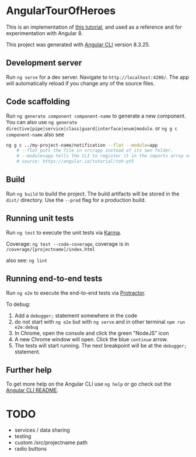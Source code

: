 # AngularTourOfHeroes

This is an implementation of [this tutorial](https://angular.io/tutorial/), and used as a reference and for experimentation with Angular 8.

This project was generated with [Angular CLI](https://github.com/angular/angular-cli) version 8.3.25.

## Development server

Run `ng serve` for a dev server. Navigate to `http://localhost:4200/`. The app will automatically reload if you change any of the source files.

## Code scaffolding

Run `ng generate component component-name` to generate a new component. You can also use `ng generate directive|pipe|service|class|guard|interface|enum|module`.
or `ng g c component-name`
also see

```bash
ng g c ../my-project-name/notification --flat --module=app
    # --flat puts the file in src/app instead of its own folder.
    # --module=app tells the CLI to register it in the imports array of the AppModule.
    # source: https://angular.io/tutorial/toh-pt5
```

## Build

Run `ng build` to build the project. The build artifacts will be stored in the `dist/` directory. Use the `--prod` flag for a production build.

## Running unit tests

Run `ng test` to execute the unit tests via [Karma](https://karma-runner.github.io).

Coverage: `ng test --code-coverage`, coverage is in `/coverage/[projectname]/index.html`

also see: `ng lint`

## Running end-to-end tests

Run `ng e2e` to execute the end-to-end tests via [Protractor](http://www.protractortest.org/).

To debug:

1. Add a `debugger;` statement somewhere in the code
2. do not start with `ng e2e` but with `ng serve` and in other terminal `npm run e2e:debug`
3. In Chrome, open the console and click the green "NodeJS" icon
4. A new Chrome window will open. Click the blue `continue` arrow.
5. The tests will start running. The next breakpoint will be at the `debugger;` statement.

## Further help

To get more help on the Angular CLI use `ng help` or go check out the [Angular CLI README](https://github.com/angular/angular-cli/blob/master/README.md).


# TODO

* services / data sharing
* testing
* custom /src/projectname path
* radio buttons
